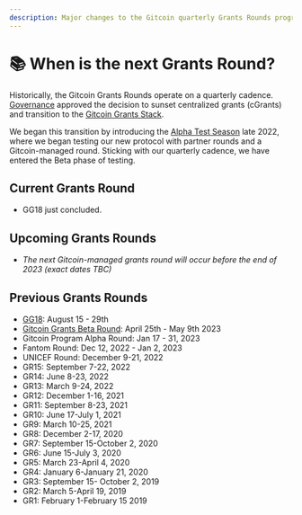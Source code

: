 ```yaml
---
description: Major changes to the Gitcoin quarterly Grants Rounds program
---
```


# 📚 When is the next Grants Round?

Historically, the Gitcoin Grants Rounds operate on a quarterly cadence. [Governance](https://gov.gitcoin.co/)  approved the decision to sunset centralized grants (cGrants) and transition to the [Gitcoin Grants Stack](../../gitcoin-grants-program/what-is-gitcoin-grants-stack.md).&#x20;

We began this transition by introducing the [Alpha Test Season](https://go.gitcoin.co/blog/announcing-the-gitcoin-alpha-tests) late 2022, where we began testing our new protocol with partner rounds and a Gitcoin-managed round. Sticking with our quarterly cadence, we have entered the Beta phase of testing.&#x20;

## Current Grants Round

* GG18 just concluded.

## Upcoming Grants Rounds

* _The next Gitcoin-managed grants round will occur before the end of 2023 (exact dates TBC)_

## Previous Grants Rounds

* [GG18](https://www.gitcoin.co/blog/announcing-gitcoin-grants-18): August 15 - 29th
* [Gitcoin Grants Beta Round](https://go.gitcoin.co/blog/announcing-the-gitcoin-grants-beta-round): April 25th - May 9th 2023
* Gitcoin Program Alpha Round: Jan 17 - 31, 2023
* Fantom Round: Dec 12, 2022 - Jan 2, 2023
* UNICEF Round: December 9-21, 2022
* GR15: September 7-22, 2022
* GR14: June 8-23, 2022
* GR13: March 9-24, 2022
* GR12: December 1-16, 2021
* GR11: September 8-23, 2021
* GR10: June 17-July 1, 2021
* GR9: March 10-25, 2021
* GR8: December 2-17, 2020
* GR7: September 15-October 2, 2020
* GR6: June 15-July 3, 2020
* GR5: March 23-April 4, 2020
* GR4: January 6-January 21, 2020
* GR3: September 15- October 2, 2019
* GR2: March 5-April 19, 2019
* GR1: February 1-February 15 2019
